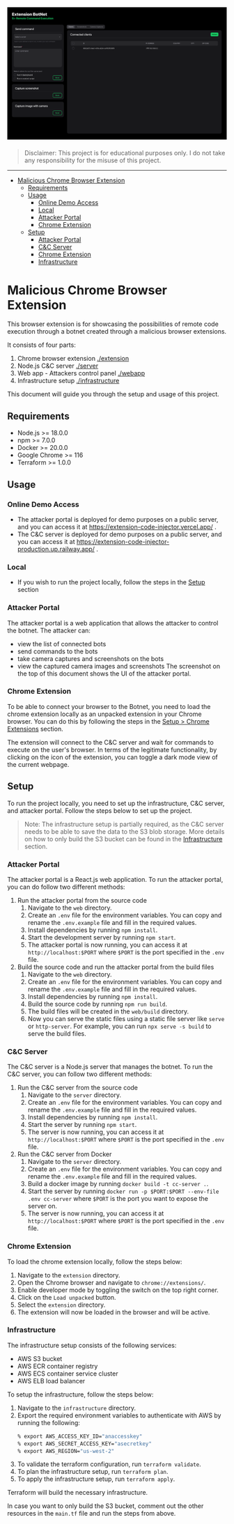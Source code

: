 ![Screenshot of the attackers panel UI](./docs/attacker-portal.png)
---
> Disclaimer: This project is for educational purposes only. I do not take any responsibility for the misuse of this project.
---
<!-- TOC --> 
* [Malicious Chrome Browser Extension](#malicious-chrome-browser-extension)
    * [Requirements](#requirements)
    * [Usage](#usage)
        * [Online Demo Access](#online-demo-access)
        * [Local](#local-)
        * [Attacker Portal](#attacker-portal)
        * [Chrome Extension](#chrome-extension)
    * [Setup](#setup)
        * [Attacker Portal](#attacker-portal-1)
        * [C&C Server](#cc-server)
        * [Chrome Extension](#chrome-extension-1)
        * [Infrastructure](#infrastructure)
<!-- TOC -->
# Malicious Chrome Browser Extension
This browser extension is for showcasing the possibilities of remote code execution through a botnet created through a malicious browser extensions.

It consists of four parts:
1. Chrome browser extension [./extension](./extension)
2. Node.js C&C server [./server](./server)
3. Web app - Attackers control panel [./webapp](./web)
4. Infrastructure setup [./infrastructure](./infra)

This document will guide you through the setup and usage of this project.

## Requirements
- Node.js >= 18.0.0
- npm >= 7.0.0
- Docker >= 20.0.0
- Google Chrome >= 116
- Terraform >= 1.0.0

## Usage
### Online Demo Access
- The attacker portal is deployed for demo purposes on a public server, and you can access it at https://extension-code-injector.vercel.app/ .
- The C&C server is deployed for demo purposes on a public server, and you can access it at https://extension-code-injector-production.up.railway.app/ .
### Local 
- If you wish to run the project locally, follow the steps in the [Setup](#setup) section

### Attacker Portal
The attacker portal is a web application that allows the attacker to control the botnet. The attacker can:
- view the list of connected bots
- send commands to the bots
- take camera captures and screenshots on the bots
- view the captured camera images and screenshots 
The screenshot on the top of this document shows the UI of the attacker portal.
### Chrome Extension
To be able to connect your browser to the Botnet, you need to load the chrome extension locally as an unpacked extension in your Chrome browser. You can do this by following the steps in the [Setup > Chrome Extensions](#chrome-extension) section.

The extension will connect to the C&C server and wait for commands to execute on the user's browser. In terms of the legitimate functionality, by clicking on the icon of the extension, you can toggle a dark mode view of the current webpage.

## Setup
To run the project locally, you need to set up the infrastructure, C&C server, and attacker portal. Follow the steps below to set up the project.
> Note: The infrastructure setup is partially required, as the C&C server needs to be able to save the data to the S3 blob storage. More details on how to only build the S3 bucket can be found in the [Infrastructure](#infrastructure) section.
### Attacker Portal
The attacker portal is a React.js web application. To run the attacker portal, you can do follow two different methods:
1. Run the attacker portal from the source code
   1. Navigate to the `web` directory.
   2. Create an `.env` file for the environment variables. You can copy and rename the `.env.example` file and fill in the required values.
   3. Install dependencies by running `npm install`.
   4. Start the development server by running `npm start`.
   5. The attacker portal is now running, you can access it at `http://localhost:$PORT` where `$PORT` is the port specified in the `.env` file.
2. Build the source code and run the attacker portal from the build files
   1. Navigate to the `web` directory.
   2. Create an `.env` file for the environment variables. You can copy and rename the `.env.example` file and fill in the required values.
   3. Install dependencies by running `npm install`.
   4. Build the source code by running `npm run build`.
   5. The build files will be created in the `web/build` directory.
   6. Now you can serve the static files using a static file server like `serve` or `http-server`. For example, you can run `npx serve -s build` to serve the build files.
### C&C Server
The C&C server is a Node.js server that manages the botnet. To run the C&C server, you can follow two different methods:
1. Run the C&C server from the source code
   1. Navigate to the `server` directory.
   2. Create an `.env` file for the environment variables. You can copy and rename the `.env.example` file and fill in the required values.
   3. Install dependencies by running `npm install`.
   4. Start the server by running `npm start`.
   5. The server is now running, you can access it at `http://localhost:$PORT` where `$PORT` is the port specified in the `.env` file.
2. Run the C&C server from Docker
   1. Navigate to the `server` directory.
   2. Create an `.env` file for the environment variables. You can copy and rename the `.env.example` file and fill in the required values.
   3. Build a docker image by running `docker build -t cc-server .`.
   4. Start the server by running `docker run -p $PORT:$PORT --env-file .env cc-server` where `$PORT` is the port you want to expose the server on. 
   5. The server is now running, you can access it at `http://localhost:$PORT` where `$PORT` is the port specified in the `.env` file.
### Chrome Extension
To load the chrome extension locally, follow the steps below:
1. Navigate to the `extension` directory.
2. Open the Chrome browser and navigate to `chrome://extensions/`.
3. Enable developer mode by toggling the switch on the top right corner.
4. Click on the `Load unpacked` button.
5. Select the `extension` directory.
6. The extension will now be loaded in the browser and will be active.

### Infrastructure
The infrastructure setup consists of the following services:
- AWS S3 bucket
- AWS ECR container registry
- AWS ECS container service cluster
- AWS ELB load balancer

To setup the infrastructure, follow the steps below:
1. Navigate to the `infrastructure` directory.
2. Export the required environment variables to authenticate with AWS by running the following:
   ```bash
   % export AWS_ACCESS_KEY_ID="anaccesskey"
   % export AWS_SECRET_ACCESS_KEY="asecretkey"
   % export AWS_REGION="us-west-2"
   ```
2. To validate the terraform configuration, run `terraform validate`.
3. To plan the infrastructure setup, run `terraform plan`.
4. To apply the infrastructure setup, run `terraform apply`.

Terraform will build the necessary infrastructure.

In case you want to only build the S3 bucket, comment out the other resources in the `main.tf` file and run the steps from above.
